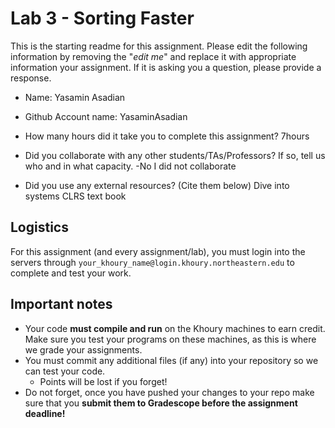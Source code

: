 # Lab 3 - Sorting Faster

This is the starting readme for this assignment.  Please edit the following information by removing the "*edit me*" and replace it with appropriate information your assignment. If it is asking you a question, please provide a response.

- Name: Yasamin Asadian
- Github Account name: YasaminAsadian

- How many hours did it take you to complete this assignment? 7hours

- Did you collaborate with any other students/TAs/Professors? If so, tell us who and in what capacity.
  -No I did not collaborate

- Did you use any external resources? (Cite them below)
 Dive into systems
 CLRS text book 

## Logistics

For this assignment (and every assignment/lab), you must login into the servers through `your_khoury_name@login.khoury.northeastern.edu` to complete and test your work. 

## Important notes

* Your code **must compile and run** on the Khoury machines to earn credit. Make sure you test your programs on these machines, as this is where we grade your assignments.
* You must commit any additional files (if any) into your repository so we can test your code.
  * Points will be lost if you forget!
* Do not forget, once you have pushed your changes to your repo make sure that you **submit them to Gradescope before the assignment deadline!**

